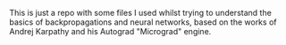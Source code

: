 This is just a repo with some files I used whilst trying to understand the basics of backpropagations and neural networks, based on the works of Andrej Karpathy and his Autograd "Micrograd" engine.
